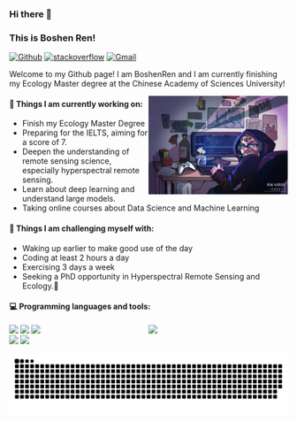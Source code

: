 ### Hi there 👋 
### This is Boshen Ren!

[![Github](https://img.shields.io/badge/-Github-000?style=flat&logo=Github&logoColor=white)](https://github.com/784494706)
[![stackoverflow](https://img.shields.io/badge/-Stackoverflow-FE7A16?style=flat&logo=stackoverflow&logoColor=white)](https://stackoverflow.com/users/23494824)
[![Gmail](https://img.shields.io/badge/-Gmail-c14438?style=flat&logo=Gmail&logoColor=white)](mailto:boshenren@gmail.com)


Welcome to my Github page! I am BoshenRen and I am currently finishing my Ecology Master degree at the Chinese Academy of Sciences University!  

<img align="right" alt="img" src="https://github.com/FernandoRoldan93/FernandoRoldan93/blob/master/cover_image.jpg" width="50%" height="auto" />


#### 🌱 Things I am currently working on: 
- Finish my Ecology Master Degree
- Preparing for the IELTS, aiming for a score of 7.
- Deepen the understanding of remote sensing science, especially hyperspectral remote sensing.
- Learn about deep learning and understand large models.
- Taking online courses about Data Science and Machine Learning

#### :muscle: Things I am challenging myself with:
- Waking up earlier to make good use of the day
- Coding at least 2 hours a day
- Exercising 3 days a week
- Seeking a PhD opportunity in Hyperspectral Remote Sensing and Ecology.💪

#### :computer: Programming languages and tools: 
<p>
	<img width="50%" align="right" src="https://github-readme-stats.vercel.app/api?username=784494706&show_icons=true&hide_border=true" />

<code><img width="10%" src="https://www.vectorlogo.zone/logos/python/python-ar21.svg"></code>
<code><img width="10%" src="https://www.vectorlogo.zone/logos/tensorflow/tensorflow-ar21.svg"></code>
<code><img width="10%" src="https://www.vectorlogo.zone/logos/pytorch/pytorch-ar21.svg"></code>
<br />
<code><img style="width: 10%; height: auto; object-fit: contain;" src="https://www.vectorlogo.zone/logos/jupyter/jupyter-ar21.svg"></code>
<code><img width="10%" src="https://www.vectorlogo.zone/logos/git-scm/git-scm-ar21.svg"></code>
<br />


</p>


<picture>
  <source media="(prefers-color-scheme: dark)" srcset="https://raw.githubusercontent.com/784494706/784494706/output/github-contribution-grid-snake-dark.svg">
  <source media="(prefers-color-scheme: light)" srcset="https://raw.githubusercontent.com/784494706/784494706/output/github-contribution-grid-snake.svg">
  <img alt="github contribution grid snake animation" src="https://raw.githubusercontent.com/784494706/784494706/output/github-contribution-grid-snake.svg">
</picture>
